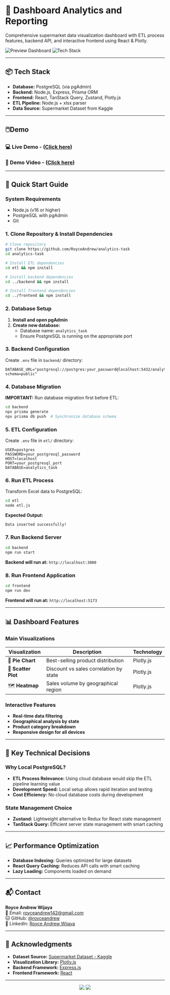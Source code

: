 # 🧠 Dashboard Analytics and Reporting

Comprehensive supermarket data visualization dashboard with ETL process features, backend API, and interactive frontend using React & Plotly.

![Preview Dashboard](https://img.shields.io/badge/Status-Production%20Ready-brightgreen)
![Tech Stack](https://img.shields.io/badge/Tech-React%20%7C%20Node.js%20%7C%20PostgreSQL-blue)

---

## 📦 Tech Stack

- **Database:** PostgreSQL (via pgAdmin)
- **Backend:** Node.js, Express, Prisma ORM
- **Frontend:** React, TanStack Query, Zustand, Plotly.js
- **ETL Pipeline:** Node.js + xlsx parser
- **Data Source:** Supermarket Dataset from Kaggle

---
## 🖱️Demo
### 💻 Live Demo - ([Click here](https://analytics-task.vercel.app/))
### 🎥 Demo Video - ([Click here](https://www.youtube.com/watch?v=CSa8QfW5UAo))
---

## 🚀 Quick Start Guide

### System Requirements
- Node.js (v16 or higher)
- PostgreSQL with pgAdmin
- Git

### 1. Clone Repository & Install Dependencies

```bash
# Clone repository
git clone https://github.com/RoyceAndrew/analytics-task
cd analytics-task

# Install ETL dependencies
cd etl && npm install

# Install backend dependencies
cd ../backend && npm install

# Install frontend dependencies
cd ../frontend && npm install
```

### 2. Database Setup

1. **Install and open pgAdmin**
2. **Create new database:**
   - Database name: `analytics_task`
   - Ensure PostgreSQL is running on the appropriate port

### 3. Backend Configuration

Create `.env` file in `backend/` directory:

```env
DATABASE_URL="postgresql://postgres:your_password@localhost:5432/analytics_task?schema=public"
```

### 4. Database Migration

**IMPORTANT:** Run database migration first before ETL:

```bash
cd backend
npx prisma generate
npx prisma db push  # Synchronize database schema
```

### 5. ETL Configuration

Create `.env` file in `etl/` directory:

```env
USER=postgres
PASSWORD=your_postgresql_password
HOST=localhost
PORT=your_postgresql_port
DATABASE=analytics_task
```

### 6. Run ETL Process

Transform Excel data to PostgreSQL:

```bash
cd etl
node etl.js
```

**Expected Output:**
```
Data inserted successfully!
```

### 7. Run Backend Server

```bash
cd backend
npm run start
```

**Backend will run at:** `http://localhost:3000`

### 8. Run Frontend Application

```bash
cd frontend
npm run dev
```

**Frontend will run at:** `http://localhost:5173`

---

## 📊 Dashboard Features

### Main Visualizations

| Visualization | Description | Technology |
|---------------|-------------|-----------|
| 🥧 **Pie Chart** | Best-selling product distribution | Plotly.js |
| 🔵 **Scatter Plot** | Discount vs sales correlation by state | Plotly.js |
| 🗺️ **Heatmap** | Sales volume by geographical region | Plotly.js |

### Interactive Features
- **Real-time data filtering**
- **Geographical analysis by state**
- **Product category breakdown**
- **Responsive design for all devices**

---

## 🎯 Key Technical Decisions

### Why Local PostgreSQL?
- **ETL Process Relevance:** Using cloud database would skip the ETL pipeline learning value
- **Development Speed:** Local setup allows rapid iteration and testing
- **Cost Efficiency:** No cloud database costs during development

### State Management Choice
- **Zustand:** Lightweight alternative to Redux for React state management
- **TanStack Query:** Efficient server state management with smart caching

---

## 📈 Performance Optimization

- **Database Indexing:** Queries optimized for large datasets
- **React Query Caching:** Reduces API calls with smart caching
- **Lazy Loading:** Components loaded on demand

---

## 📬 Contact

**Royce Andrew Wijaya**  
📧 Email: royceandrew142@gmail.com  
🐱 GitHub: [@royceandrew](https://github.com/RoyceAndrew)  
💼 LinkedIn: [Royce Andrew Wijaya](https://linkedin.com/in/royceandrewwijaya)

---

## 🙏 Acknowledgments

- **Dataset Source:** [Supermarket Dataset - Kaggle](https://www.kaggle.com/datasets/wellkilo/supermarket-dataset?phase=FinishSSORegistration&returnUrl=/datasets/wellkilo/supermarket-dataset/versions/1?resource=download&SSORegistrationToken=CfDJ8JWxt6IrvD9KktVh6Ttp9j0BH_xTsYdKsTNlyLHxONiuuWp-Wr3i70crNNjTL7c3B8gj4xF2mZlilAHZTovcGPvTFsYMLKHkMl0D240-Sdze2lU-05Q_ls7vDTbx905V1yXsnI6BJtp-Mknqun9yYcfrqGgRvdPKUuHmjA10hT1uGMY-mrtuyaBBQtRW11f4rNy8G1CoJyw6mxY_rm7m1voU8Q-Tja8_tHmsdPhDHE51dNv_YTFHErv-iPHfRPbaeOg0ReyPiUTM8PumpyQmjbD2PeOf0PWm7B_FAkMRxRk3UHK2VpAvpVenSAdEFJSO0tDtqfuzdG-pXOFtzOUflmZeQCNb&DisplayName=David%20Tobing)
- **Visualization Library:** [Plotly.js](https://plotly.com/javascript/)
- **Backend Framework:** [Express.js](https://expressjs.com/)
- **Frontend Framework:** [React](https://reactjs.org/)

---

<div align="center">
  <img src="https://img.shields.io/badge/Made%20with-❤️-red.svg"/>
  <img src="https://img.shields.io/badge/Developed%20by-Royce%20Andrew-blue.svg"/>
</div>
